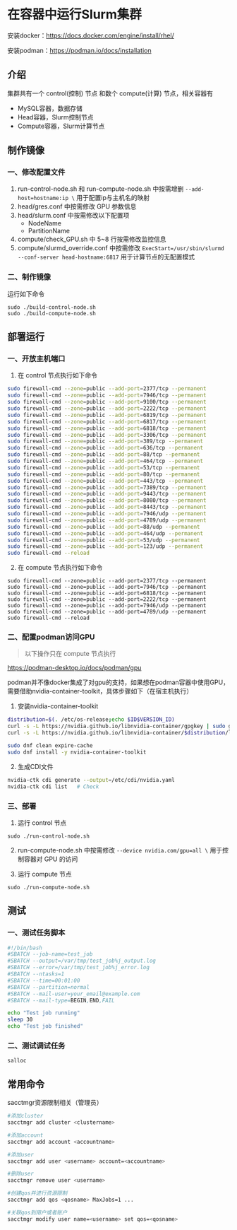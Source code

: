 # 在容器中运行Slurm集群

安装docker：https://docs.docker.com/engine/install/rhel/

安装podman：https://podman.io/docs/installation

## 介绍

集群共有一个 control(控制) 节点 和数个 compute(计算) 节点，相关容器有

- MySQL容器，数据存储
- Head容器，Slurm控制节点
- Compute容器，Slurm计算节点

## 制作镜像

### 一、修改配置文件

1. run-control-node.sh 和 run-compute-node.sh 中按需增删 `--add-host=hostname:ip \` 用于配置ip与主机名的映射
2. head/gres.conf 中按需修改 GPU 参数信息
3. head/slurm.conf 中按需修改以下配置项
   - NodeName
   - PartitionName
4. compute/check_GPU.sh 中 5~8 行按需修改监控信息
5. compute/slurmd_override.conf 中按需修改 `ExecStart=/usr/sbin/slurmd --conf-server head-hostname:6817` 用于计算节点的无配置模式

### 二、制作镜像

运行如下命令

```
sudo ./build-control-node.sh
sudo ./build-compute-node.sh
```

## 部署运行

### 一、开放主机端口

1. 在 control 节点执行如下命令

```bash
sudo firewall-cmd --zone=public --add-port=2377/tcp --permanent
sudo firewall-cmd --zone=public --add-port=7946/tcp --permanent
sudo firewall-cmd --zone=public --add-port=9100/tcp --permanent
sudo firewall-cmd --zone=public --add-port=2222/tcp --permanent
sudo firewall-cmd --zone=public --add-port=6819/tcp --permanent
sudo firewall-cmd --zone=public --add-port=6817/tcp --permanent
sudo firewall-cmd --zone=public --add-port=6818/tcp --permanent
sudo firewall-cmd --zone=public --add-port=3306/tcp --permanent
sudo firewall-cmd --zone=public --add-port=389/tcp --permanent
sudo firewall-cmd --zone=public --add-port=636/tcp --permanent
sudo firewall-cmd --zone=public --add-port=88/tcp --permanent
sudo firewall-cmd --zone=public --add-port=464/tcp --permanent
sudo firewall-cmd --zone=public --add-port=53/tcp --permanent
sudo firewall-cmd --zone=public --add-port=80/tcp --permanent
sudo firewall-cmd --zone=public --add-port=443/tcp --permanent
sudo firewall-cmd --zone=public --add-port=7389/tcp --permanent
sudo firewall-cmd --zone=public --add-port=9443/tcp --permanent
sudo firewall-cmd --zone=public --add-port=8080/tcp --permanent
sudo firewall-cmd --zone=public --add-port=8443/tcp --permanent
sudo firewall-cmd --zone=public --add-port=7946/udp --permanent
sudo firewall-cmd --zone=public --add-port=4789/udp --permanent
sudo firewall-cmd --zone=public --add-port=88/udp --permanent
sudo firewall-cmd --zone=public --add-port=464/udp --permanent
sudo firewall-cmd --zone=public --add-port=53/udp --permanent
sudo firewall-cmd --zone=public --add-port=123/udp --permanent
sudo firewall-cmd --reload
```

2. 在 compute 节点执行如下命令

```
sudo firewall-cmd --zone=public --add-port=2377/tcp --permanent
sudo firewall-cmd --zone=public --add-port=7946/tcp --permanent
sudo firewall-cmd --zone=public --add-port=6818/tcp --permanent
sudo firewall-cmd --zone=public --add-port=2222/tcp --permanent
sudo firewall-cmd --zone=public --add-port=7946/udp --permanent
sudo firewall-cmd --zone=public --add-port=4789/udp --permanent
sudo firewall-cmd --reload
```

### 二、配置podman访问GPU

> 以下操作只在 compute 节点执行

https://podman-desktop.io/docs/podman/gpu

podman并不像docker集成了对gpu的支持，如果想在podman容器中使用GPU，需要借助nvidia-container-toolkit，具体步骤如下（在宿主机执行）

1. 安装nvidia-container-toolkit

```bash
distribution=$(. /etc/os-release;echo $ID$VERSION_ID)
curl -s -L https://nvidia.github.io/libnvidia-container/gpgkey | sudo gpg --dearmor -o /usr/share/keyrings/nvidia-container-toolkit-keyring.gpg
curl -s -L https://nvidia.github.io/libnvidia-container/$distribution/libnvidia-container.repo | sudo tee /etc/yum.repos.d/nvidia-container-toolkit.repo

sudo dnf clean expire-cache
sudo dnf install -y nvidia-container-toolkit
```

2. 生成CDI文件

```bash
nvidia-ctk cdi generate --output=/etc/cdi/nvidia.yaml
nvidia-ctk cdi list   # Check
```

### 三、部署

1. 运行 control 节点

```
sudo ./run-control-node.sh
```

2. run-compute-node.sh 中按需修改 `--device nvidia.com/gpu=all \` 用于控制容器对 GPU 的访问

3. 运行 compute 节点

```
sudo ./run-compute-node.sh
```

## 测试

### 一、测试任务脚本

```bash
#!/bin/bash
#SBATCH --job-name=test_job
#SBATCH --output=/var/tmp/test_job%j_output.log
#SBATCH --error=/var/tmp/test_job%j_error.log
#SBATCH --ntasks=1
#SBATCH --time=00:01:00
#SBATCH --partition=normal
#SBATCH --mail-user=your_email@example.com
#SBATCH --mail-type=BEGIN,END,FAIL

echo "Test job running"
sleep 30
echo "Test job finished"
```

### 二、测试调试任务

```
salloc
```

## 常用命令

sacctmgr资源限制相关（管理员）

```bash
#添加cluster
sacctmgr add cluster <clustername>

#添加account
sacctmgr add account <accountname>

#添加user
sacctmgr add user <username> account=<accountname>

#删除user
sacctmgr remove user <username>

#创建qos并进行资源限制
sacctmgr add qos <qosname> MaxJobs=1 ...

#关联qos到用户或者账户
sacctmgr modify user name=<username> set qos=<qosname>
```

